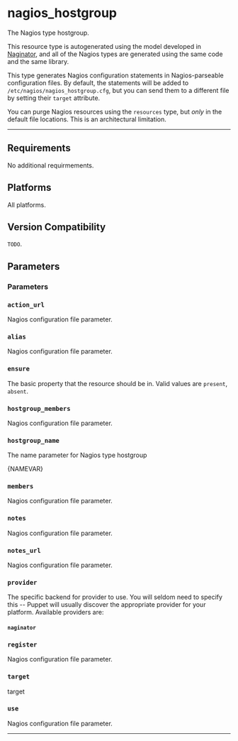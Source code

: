 nagios_hostgroup
================

The Nagios type hostgroup.

This resource type is autogenerated
using the model developed in
[Naginator](http://projects.reductivelabs.com/projects/naginator),
and all of the Nagios types are generated using the same code and
the same library.

This type generates Nagios configuration statements in
Nagios-parseable configuration files. By default, the statements
will be added to `/etc/nagios/nagios_hostgroup.cfg`, but you can
send them to a different file by setting their `target` attribute.

You can purge Nagios resources using the `resources` type, but
*only* in the default file locations. This is an architectural
limitation.

* * *

Requirements
------------

No additional requirmements.

Platforms
---------

All platforms.

Version Compatibility
---------------------

`TODO`.

Parameters
----------

### Parameters

### `action_url`

Nagios configuration file parameter.

### `alias`

Nagios configuration file parameter.

### `ensure`

The basic property that the resource should be in. Valid values are
`present`, `absent`.

### `hostgroup_members`

Nagios configuration file parameter.

### `hostgroup_name`

The name parameter for Nagios type hostgroup

{NAMEVAR}

### `members`

Nagios configuration file parameter.

### `notes`

Nagios configuration file parameter.

### `notes_url`

Nagios configuration file parameter.

### `provider`

The specific backend for provider to use. You will seldom need to
specify this -- Puppet will usually discover the appropriate
provider for your platform. Available providers are:

#### `naginator`

### `register`

Nagios configuration file parameter.

### `target`

target

### `use`

Nagios configuration file parameter.


* * * * *


